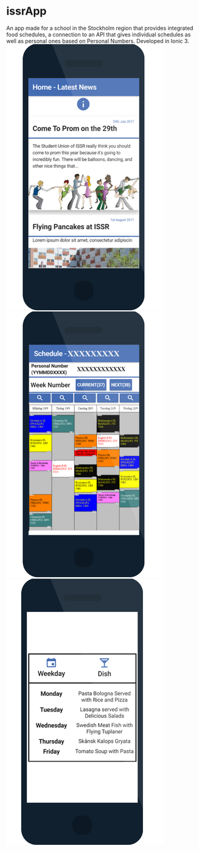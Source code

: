 # issrApp
An app made for a school in the Stockholm region that provides integrated food schedules, a connection to an API that gives individual schedules as well as personal ones based on Personal Numbers. Developed in Ionic 3.
![Alt text](https://raw.githubusercontent.com/ohnoah/issrApp/master/issrapp1.png "Screenshot 1")
![Alt text](https://raw.githubusercontent.com/ohnoah/issrApp/master/issrapp2.png "Screenshot 2")
![Alt text](https://raw.githubusercontent.com/ohnoah/issrApp/master/issrapp3.png "Screenshot 3")
